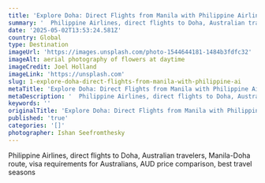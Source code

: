 ```yaml
---
title: 'Explore Doha: Direct Flights from Manila with Philippine Airlines'
summary: '  Philippine Airlines, direct flights to Doha, Australian travelers, Manila-Doha route, visa requirements for Australians, AUD price comparison, best tr...'
date: '2025-05-02T13:53:24.581Z'
country: Global
type: Destination
imageUrl: 'https://images.unsplash.com/photo-1544644181-1484b3fdfc32'
imageAlt: aerial photography of flowers at daytime
imageCredit: Joel Holland
imageLink: 'https://unsplash.com'
slug: 1-explore-doha-direct-flights-from-manila-with-philippine-ai
metaTitle: 'Explore Doha: Direct Flights from Manila with Philippine Airlines'
metaDescription: '  Philippine Airlines, direct flights to Doha, Australian travelers, Manila-Doha route, visa requirements for Australians, AUD price comparison, best tr...'
keywords: ''
originalTitle: 'Explore Doha: Direct Flights from Manila with Philippine Airlines'
published: 'true'
categories: '[]'
photographer: Ishan Seefromthesky
---
```







Philippine Airlines, direct flights to Doha, Australian travelers, Manila-Doha route, visa requirements for Australians, AUD price comparison, best travel seasons
